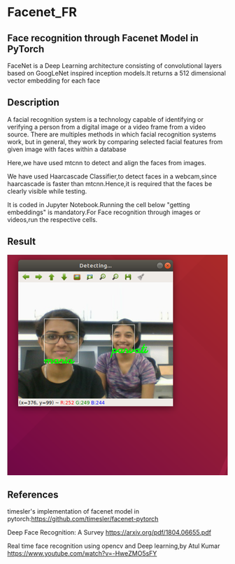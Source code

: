 # Facenet_FR
## Face recognition through Facenet Model in PyTorch
FaceNet is a Deep Learning architecture consisting of convolutional layers based on GoogLeNet inspired inception models.It returns a 512 dimensional vector embedding for each face

## Description

A facial recognition system is a technology capable of identifying or verifying a person from a digital image or a video frame from a video source. There are multiples methods in which facial recognition systems work, but in general, they work by comparing selected facial features from given image with faces within a database

Here,we have used mtcnn to detect and align the faces from images.

We have used Haarcascade Classifier,to detect faces in a webcam,since haarcascade is faster than mtcnn.Hence,it is required that the faces be clearly visible while testing.

It is coded in Jupyter Notebook.Running the cell below "getting embeddings" is mandatory.For Face recognition through images or videos,run the respective cells.

## Result
![result](upload.png)

## References
timesler's implementation of facenet model in pytorch:https://github.com/timesler/facenet-pytorch

Deep Face Recognition: A Survey  https://arxiv.org/pdf/1804.06655.pdf 

Real time face recognition using opencv and Deep learning,by Atul Kumar https://www.youtube.com/watch?v=-HweZMO5sFY 

